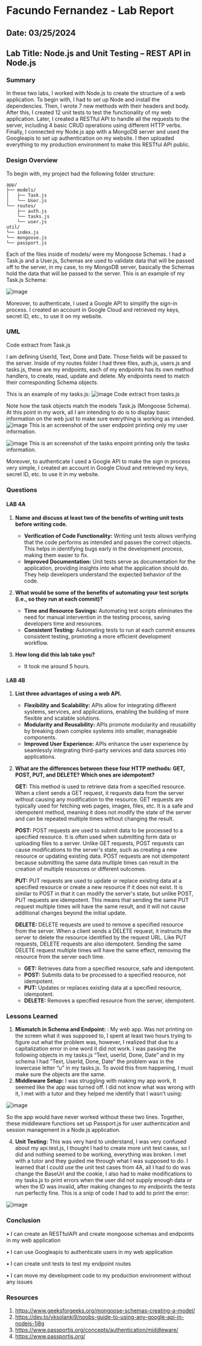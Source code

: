 # Facundo Fernandez - Lab Report

## Date: 03/25/2024
## Lab Title: Node.js and Unit Testing – REST API in Node.js

### Summary
In these two labs, I worked with Node.js to create the structure of a web application. To begin with, I had to set up Node and install the dependencies. Then, I wrote 7 new methods with their headers and body. After this, I created 12 unit tests to test the functionality of my web application. Later, I created a RESTful API to handle all the requests to the server, including 4 basic CRUD operations using different HTTP verbs. Finally, I connected my Node.js app with a MongoDB server and used the Googleapis to set up authentication on my website. I then uploaded everything to my production environment to make this RESTful API public.

### Design Overview
To begin with, my project had the following folder structure:

```
app/
├── models/
│   ├── Task.js
│   └── User.js
└── routes/
    ├── auth.js
    └── tasks.js
    └── user.js
util/
└── index.js
└── mongoose.js
└── passport.js
```


Each of the files inside of models/ were my Mongoose Schemas. I had a Task.js and a User.js, Schemas are used to validate data that will be passed off to the server, in my case, to my MongoDB server, basically the Schemas hold the data that will be passed to the server. This is an example of my Task.js Schema:

![image](https://github.com/Facuu35/MongoDB/assets/17630462/676d7eca-5139-4132-9a62-69ccbe58ebaa)


Moreover, to authenticate, I used a Google API to simplify the sign-in process. I created an account in Google Cloud and retrieved my keys, secret ID, etc., to use it on my website.

### UML


Code extract from Task.js

I am defining UserId, Text, Done and Date. Those fields will be passed to the server.
Inside of my routes folder I had three files, auth.js, users.js and tasks.js, these are my endpoints, each of my endpoints has its own method handlers, to create, read, update and delete. My endpoints need to match their corresponding Schema objects.

This is an example of my tasks.js:
![image](https://github.com/Facuu35/MongoDB/assets/17630462/96f27d1a-79ec-48a6-9d7b-249f621faf74)
Code extract from tasks.js

Note how the task objects match the models Task.js (Mongoose Schema). At this point in my work, all I am intending to do is to display basic information on the web just to make sure everything is working as intended.
![image](https://github.com/Facuu35/MongoDB/assets/17630462/b27d3437-5292-4a20-9a78-de7d893a00fe)
This is an screenshot of the user endpoint printing only my user information.

![image](https://github.com/Facuu35/MongoDB/assets/17630462/eb377ff6-a623-439d-9d8c-57e0bab8ed0b)
This is an screenshot of the tasks enpoint printing only the tasks information.

Moreover, to authenticate I used a Google API to make the sign in process very simple, I created an account in Google Cloud and retrieved my keys, secret ID, etc. to use it in my website.

### Questions

#### LAB 4A

1. **Name and discuss at least two of the benefits of writing unit tests before writing code.**
   - **Verification of Code Functionality:** Writing unit tests allows verifying that the code performs as intended and passes the correct objects. This helps in identifying bugs early in the development process, making them easier to fix.
   - **Improved Documentation:** Unit tests serve as documentation for the application, providing insights into what the application should do. They help developers understand the expected behavior of the code.

2. **What would be some of the benefits of automating your test scripts (i.e., so they run at each commit)?**
   - **Time and Resource Savings:** Automating test scripts eliminates the need for manual intervention in the testing process, saving developers time and resources.
   - **Consistent Testing:** Automating tests to run at each commit ensures consistent testing, promoting a more efficient development workflow.

3. **How long did this lab take you?**
   - It took me around 5 hours.

#### LAB 4B

1. **List three advantages of using a web API.**
   - **Flexibility and Scalability:** APIs allow for integrating different systems, services, and applications, enabling the building of more flexible and scalable solutions.
   - **Modularity and Reusability:** APIs promote modularity and reusability by breaking down complex systems into smaller, manageable components.
   - **Improved User Experience:** APIs enhance the user experience by seamlessly integrating third-party services and data sources into applications.

2. **What are the differences between these four HTTP methods: GET, POST, PUT, and DELETE? Which ones are idempotent?**

   **GET:** This method is used to retrieve data from a specified resource. When a client sends a GET request, it requests data from the server without causing any modification to the resource. GET requests are typically used for fetching web pages, images, files, etc. It is a safe and idempotent method, meaning it does not modify the state of the server and can be repeated multiple times without changing the result.

   **POST:** POST requests are used to submit data to be processed to a specified resource. It is often used when submitting form data or uploading files to a server. Unlike GET requests, POST requests can cause modifications to the server's state, such as creating a new resource or updating existing data. POST requests are not idempotent because submitting the same data multiple times can result in the creation of multiple resources or different outcomes.

   **PUT:** PUT requests are used to update or replace existing data at a specified resource or create a new resource if it does not exist. It is similar to POST in that it can modify the server's state, but unlike POST, PUT requests are idempotent. This means that sending the same PUT request multiple times will have the same result, and it will not cause additional changes beyond the initial update.

   **DELETE:** DELETE requests are used to remove a specified resource from the server. When a client sends a DELETE request, it instructs the server to delete the resource identified by the request URL. Like PUT requests, DELETE requests are also idempotent. Sending the same DELETE request multiple times will have the same effect, removing the resource from the server each time.

   - **GET:** Retrieves data from a specified resource, safe and idempotent.
   - **POST:** Submits data to be processed to a specified resource, not idempotent.
   - **PUT:** Updates or replaces existing data at a specified resource, idempotent.
   - **DELETE:** Removes a specified resource from the server, idempotent.

### Lessons Learned
1. **Mismatch in Schema and Endpoint:** : My web app. Was not printing on the screen what it was supposed to, I spent at least two hours trying to figure out what the problem was, however, I realized that due to a capitalization error in one word it did not work. I was passing the following objects in my tasks.js “Text, userId, Done, Date” and in my schema I had “Text, UserId, Done, Date” the problem was in the lowercase letter “u” in my tasks.js. To avoid this from happening, I must make sure the objects are the same.
2. **Middleware Setup:** I was struggling with making my app work, It seemed like the app was turned off. I did not know what was wrong with it, I met with a tutor and they helped me identify that I wasn’t using:

![image](https://github.com/Facuu35/MongoDB/assets/17630462/33de4f32-3475-49d1-9076-fb478a2d42eb)

So the app would have never worked without these two lines. Together, these middleware functions set up Passport.js for user authentication and session management in a Node.js application.

4. **Unit Testing:** This was very hard to understand, I was very confused about my api.test.js, I thought I had to create more unit test cases, so I did and nothing seemed to be working, everything was broken. I met with a tutor and they guided me through what I was supposed to do. I learned that I could use the unit test cases from 4A, all I had to do was change the BaseUrl and the cookie, I also had to make modifications to my tasks.js to print errors when the user did not supply enough data or when the ID was invalid, after making changes to my endpoints the tests run perfectly fine. This is a snip of code I had to add to print the error:
 
![image](https://github.com/Facuu35/MongoDB/assets/17630462/d515a5e0-edc0-489e-ad35-bae4f3f50d29)


### Conclusion
•	I can create an RESTfulAPI and create mongoose schemas and endpoints in my web application

•	I can use Googleapis to authenticate users in my web application 

•	I can create unit tests to test my endpoint routes

•	I can move my development code to my production environment without any issues

### Resources
1. https://www.geeksforgeeks.org/mongoose-schemas-creating-a-model/
2. https://dev.to/yksolanki9/noobs-guide-to-using-any-google-api-in-nodejs-1j8g
3. https://www.passportjs.org/concepts/authentication/middleware/
4. https://www.passportjs.org/

